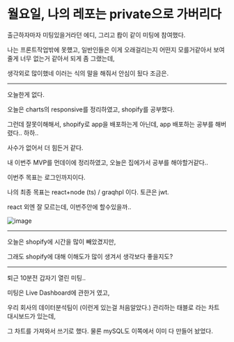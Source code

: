 # 월요일, 나의 레포는 private으로 가버리다

출근하자마자 미팅있을거라던 에디, 그리고 뢉이 같이 미팅에 참여했다.

나는 프론트작업밖에 못헀고, 일반인들은 이게 오래걸리는지 어떤지 모를거같아서 보여줄게 너무 없는거 같아서 되게 좀 그랬는데,

생각외로 많이했네 이러는 식의 말을 해줘서 안심이 됬다 조금은.

-----------------

오늘한게 없다.

오늘은 charts의 responsive를 정리하였고, shopify를 공부했다.

그런데 잘못이해해서, shopify로 app을 배포하는게 아닌데, app 배포하는 공부를 해버렸다.. 하하..

사수가 없어서 더 힘든거 같다.

내 이번주 MVP를 먼데이에 정리하였고, 오늘은 집에가서 공부를 해야할거같다..

이번주 목표는 로그인까지이다.

나의 최종 목표는 react+node (ts) / graqhpl 이다. 토큰은 jwt.

react 외엔 잘 모르는데, 이번주안에 할수있을까..

![image](https://user-images.githubusercontent.com/59503331/208539766-06de5cf8-95c8-4bdf-880c-2804c172ad08.png)

-----------------

오늘은 shopify에 시간을 많이 빼았겼지만,

그래도 shopify에 대해 이해도가 많이 생겨서 생각보다 좋을지도?

-----------------
퇴근 10분전 갑자기 열린 미팅.. 

미팅은 Live Dashboard에 관한거 였고,

우리 회사의 데이터분석팀이 (이런게 있는걸 처음알았다.) 관리하는 태블로 라는 차트 대시보드가 있는데,

그 차트를 가져와서 쓰기로 했다. 물론 mySQL도 이쪽에서 이미 다 만들어 놨었다.

